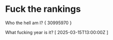# Fuck the rankings

Who the hell am I?
{ 30995970 }

What fucking year is it?
[ 2025-03-15T13:00:00Z ]
